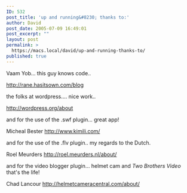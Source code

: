 ```yaml
---
ID: 532
post_title: 'up and running&#8230; thanks to:'
author: David
post_date: 2005-07-09 16:49:01
post_excerpt: ""
layout: post
permalink: >
  https://macs.local/david/up-and-running-thanks-to/
published: true
---
```

Vaam Yob... this guy knows code..

<a href="http://rane.hasitsown.com/blog/">http://rane.hasitsown.com/blog</a>

the folks at wordpress.... nice work..

<a href="http://wordpress.org/about/">http://wordpress.org/about</a>

and for the use of the .swf plugin... great app!

Micheal Bester <a target="_blank" href="http://www.kimili.com/">http://www.kimili.com/</a>

and for the use of the .flv plugin.. my regards to the Dutch.

Roel Meurders <a href="http://roel.meurders.nl/about/">http://roel.meurders.nl/about/</a>

and for the video blogger plugin... helmet cam and <em>Two Brothers Video</em>
that's the life!

Chad Lancour  <a href="http://helmetcameracentral.com/about/">http://helmetcameracentral.com/about/ </a>